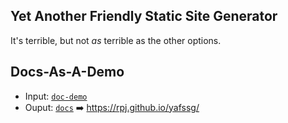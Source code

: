 ## Yet Another Friendly Static Site Generator

It's terrible, but not _as_ terrible as the other options.

## Docs-As-A-Demo

* Input: [`doc-demo`](./doc-demo)
* Ouput: [`docs`](./docs) ➡️ https://rpj.github.io/yafssg/
